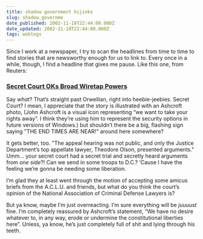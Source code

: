 ```yaml
---
title: shadow government hijinks
slug: shadow_governme
date_published: 2002-11-18T22:44:00.000Z
date_updated: 2002-11-18T22:44:00.000Z
tags: weblogs
---
```


Since I work at a newspaper, I try to scan the headlines from time to time to find stories that are newsworthy enough for us to link to. Every once in a while, though, I find a headline that gives me pause. Like this one, from Reuters:

### [Secret Court OKs Broad Wiretap Powers](http://www.reuters.com/newsArticle.jhtml?type=topNews&amp;storyID=1762254)

Say *what*? That’s straight past Orwellian, right into heebie-jeebies. Secret Court? I mean, I appreciate that the story is illustrated with an Ashcroft photo, (John Ashcroft is a visual icon representing “we want to take your rights away”. I think they’re using him to represent the security options in future versions of Windows.) but shouldn’t there be a big, flashing sign saying "THE END TIMES ARE NEAR!" around here somewhere?

It gets better, too. "The appeal hearing was not public, and only the Justice Department’s top appellate lawyer, Theodore Olson, presented arguments." Umm… your secret court had a secret trial and secretly heard arguments from *one side*?! Can we send in some troops to D.C.? ‘Cause I have the feeling we’re gonna be needing some liberation.

I’m glad they at least went through the motion of accepting some amicus briefs from the A.C.L.U. and friends, but what do you think the court’s opinion of the National Association of Criminal Defense Lawyers is?

But ya know, maybe I’m just overreacting. I’m sure everything will be *juuuust* fine. I’m completely reassured by Ashcroft’s statement, “We have no desire whatever to, in any way, erode or undermine the constitutional liberties here”. Unless, ya know, he’s just completely full of shit and lying through his teeth.
